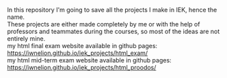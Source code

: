 In this repository I'm going to save all the projects I make in IEK, hence the name. <br>
These projects are either made completely by me or with the help of professors and teammates during the courses, so most of the ideas are not entirely mine. <br>
my html final exam website available in github pages: https://iwnelion.github.io/iek_projects/html_exam/ <br>
my html mid-term exam website available in github pages: https://iwnelion.github.io/iek_projects/html_proodos/
